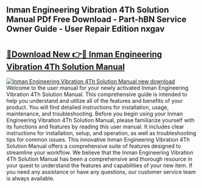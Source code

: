 ## Inman Engineering Vibration 4Th Solution Manual PDf Free Download - Part-hBN Service Owner Guide - User Repair Edition nxgav

# <h2><a href="http://bc76196.oget.top/?id=Inman+Engineering+Vibration+4Th+Solution+Manual">🔗Download New 👉🔴 Inman Engineering Vibration 4Th Solution Manual</a></h2>

[![Inman Engineering Vibration 4Th Solution Manual new download](https://i.imgur.com/5g1atiW.png)](http://bc76196.oget.top/?id=Inman+Engineering+Vibration+4Th+Solution+Manual)
Welcome to the user manual for your newly activated Inman Engineering Vibration 4Th Solution Manual. This comprehensive guide is intended to help you understand and utilize all of the features and benefits of your product. You will find detailed instructions for installation, usage, maintenance, and troubleshooting. Before you begin using your Inman Engineering Vibration 4Th Solution Manual, please familiarize yourself with its functions and features by reading this user manual. It includes clear instructions for installation, setup, and operation, as well as troubleshooting tips for common issues. This innovative Inman Engineering Vibration 4Th Solution Manual offers a comprehensive suite of features designed to streamline your workflow. We believe that the Inman Engineering Vibration 4Th Solution Manual has been a comprehensive and thorough resource in your quest to understand the features and capabilities of your new item. If you need any assistance or have any questions, our customer service team is always available.
